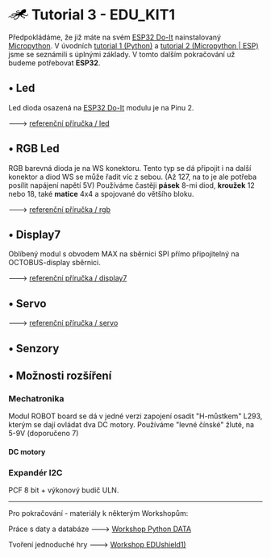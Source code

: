 # ![logo](img/logo_small.png) Tutorial 3 - EDU_KIT1

Předpokládáme, že již máte na svém [ESP32 Do-It](/esp32/#modul-esp32-doit-2x15) nainstalovaný [Micropython](/install). V úvodních [tutorial 1 (Python)](/tutorial1-python) a [tutorial 2 (Micropython | ESP)](/tutorial2-micropython-esp) jsme se seznámili s úplnými základy. V tomto dalším pokračování už budeme potřebovat **ESP32**. 

## • Led

Led dioda osazená na [ESP32 Do-It](/esp32/#modul-esp32-doit-2x15) modulu je na Pinu 2.

🡒 [referenční příručka / led](/basicdoc/#led)

## • RGB Led

RGB barevná dioda je na WS konektoru. Tento typ se dá připojit i na další konektor a diod WS se může řadit víc z sebou. (Až 127, na to je ale potřeba posílit napájení napětí 5V) Používáme častěji **pásek** 8-mi diod, **kroužek** 12 nebo 18, také **matice** 4x4 a spojované do většího bloku.

🡒 [referenční příručka / rgb](/basicdoc/#rgb)

## • Display7

Oblíbený modul s obvodem MAX na sběrnici SPI přímo připojitelný na OCTOBUS-display sběrnici.

🡒 [referenční příručka / display7](/basicdoc/#led)

## • Servo

🡒 [referenční příručka / servo](/basicdoc/#servo)

## • Senzory

## • Možnosti rozšíření

### Mechatronika

Modul ROBOT board se dá v jedné verzi zapojení osadit "H-můstkem" L293, kterým se dají ovládat dva DC motory. Používáme "levné čínské" žluté, na 5-9V (doporučeno 7)

#### DC motory

### Expandér I2C
PCF 8 bit + výkonový budič ULN. 

---

Pro pokračování - materiály k některým Workshopům:

Práce s daty a databáze 🡒 [Workshop Python DATA](/ws-python-data)

Tvoření jednoduché hry 🡒 [Workshop EDUshield1)](/ws-edushield1)

